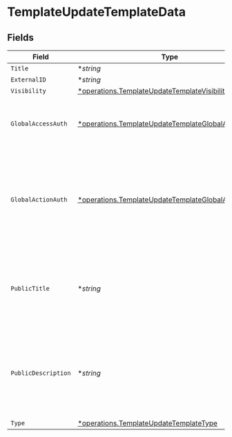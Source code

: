 # TemplateUpdateTemplateData


## Fields

| Field                                                                                                                               | Type                                                                                                                                | Required                                                                                                                            | Description                                                                                                                         |
| ----------------------------------------------------------------------------------------------------------------------------------- | ----------------------------------------------------------------------------------------------------------------------------------- | ----------------------------------------------------------------------------------------------------------------------------------- | ----------------------------------------------------------------------------------------------------------------------------------- |
| `Title`                                                                                                                             | **string*                                                                                                                           | :heavy_minus_sign:                                                                                                                  | N/A                                                                                                                                 |
| `ExternalID`                                                                                                                        | **string*                                                                                                                           | :heavy_minus_sign:                                                                                                                  | N/A                                                                                                                                 |
| `Visibility`                                                                                                                        | [*operations.TemplateUpdateTemplateVisibility](../../models/operations/templateupdatetemplatevisibility.md)                         | :heavy_minus_sign:                                                                                                                  | N/A                                                                                                                                 |
| `GlobalAccessAuth`                                                                                                                  | [*operations.TemplateUpdateTemplateGlobalAccessAuth](../../models/operations/templateupdatetemplateglobalaccessauth.md)             | :heavy_minus_sign:                                                                                                                  | The type of authentication required for the recipient to access the document.                                                       |
| `GlobalActionAuth`                                                                                                                  | [*operations.TemplateUpdateTemplateGlobalActionAuth](../../models/operations/templateupdatetemplateglobalactionauth.md)             | :heavy_minus_sign:                                                                                                                  | The type of authentication required for the recipient to sign the document. This field is restricted to Enterprise plan users only. |
| `PublicTitle`                                                                                                                       | **string*                                                                                                                           | :heavy_minus_sign:                                                                                                                  | The title of the template that will be displayed to the public. Only applicable for public templates.                               |
| `PublicDescription`                                                                                                                 | **string*                                                                                                                           | :heavy_minus_sign:                                                                                                                  | The description of the template that will be displayed to the public. Only applicable for public templates.                         |
| `Type`                                                                                                                              | [*operations.TemplateUpdateTemplateType](../../models/operations/templateupdatetemplatetype.md)                                     | :heavy_minus_sign:                                                                                                                  | N/A                                                                                                                                 |